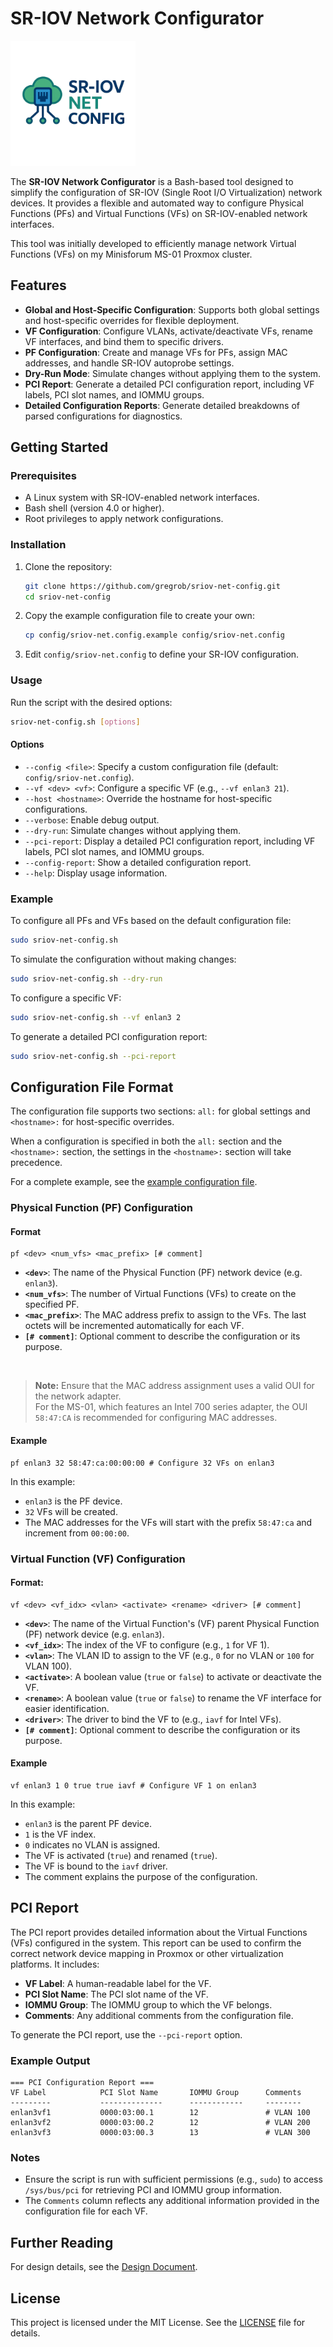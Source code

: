 # SR-IOV Network Configurator

<img src='docs/images/sriov-net-config.png' width='200'>

The **SR-IOV Network Configurator** is a Bash-based tool designed to simplify the configuration of SR-IOV (Single Root I/O Virtualization) network devices. It provides a flexible and automated way to configure Physical Functions (PFs) and Virtual Functions (VFs) on SR-IOV-enabled network interfaces.

This tool was initially developed to efficiently manage network Virtual Functions (VFs) on my Minisforum MS-01 Proxmox cluster.

## Features

- **Global and Host-Specific Configuration**: Supports both global settings and host-specific overrides for flexible deployment.
- **VF Configuration**: Configure VLANs, activate/deactivate VFs, rename VF interfaces, and bind them to specific drivers.
- **PF Configuration**: Create and manage VFs for PFs, assign MAC addresses, and handle SR-IOV autoprobe settings.
- **Dry-Run Mode**: Simulate changes without applying them to the system.
- **PCI Report**: Generate a detailed PCI configuration report, including VF labels, PCI slot names, and IOMMU groups.
- **Detailed Configuration Reports**: Generate detailed breakdowns of parsed configurations for diagnostics.

## Getting Started

### Prerequisites

- A Linux system with SR-IOV-enabled network interfaces.
- Bash shell (version 4.0 or higher).
- Root privileges to apply network configurations.

### Installation

1. Clone the repository:
   ```bash
   git clone https://github.com/gregrob/sriov-net-config.git
   cd sriov-net-config
   ```

2. Copy the example configuration file to create your own:
   ```bash
   cp config/sriov-net.config.example config/sriov-net.config
   ```

3. Edit `config/sriov-net.config` to define your SR-IOV configuration.

### Usage

Run the script with the desired options:

```bash
sriov-net-config.sh [options]
```

#### Options

- `--config <file>`: Specify a custom configuration file (default: `config/sriov-net.config`).
- `--vf <dev> <vf>`: Configure a specific VF (e.g., `--vf enlan3 21`).
- `--host <hostname>`: Override the hostname for host-specific configurations.
- `--verbose`: Enable debug output.
- `--dry-run`: Simulate changes without applying them.
- `--pci-report`: Display a detailed PCI configuration report, including VF labels, PCI slot names, and IOMMU groups.
- `--config-report`: Show a detailed configuration report.
- `--help`: Display usage information.

### Example

To configure all PFs and VFs based on the default configuration file:

```bash
sudo sriov-net-config.sh
```

To simulate the configuration without making changes:

```bash
sudo sriov-net-config.sh --dry-run
```

To configure a specific VF:

```bash
sudo sriov-net-config.sh --vf enlan3 2
```

To generate a detailed PCI configuration report:
```bash
sudo sriov-net-config.sh --pci-report
```

## Configuration File Format

The configuration file supports two sections: `all:` for global settings and `<hostname>:` for host-specific overrides.

When a configuration is specified in both the `all:` section and the `<hostname>:` section, the settings in the `<hostname>:` section will take precedence.

For a complete example, see the [example configuration file](config/sriov-net.config.example).

### Physical Function (PF) Configuration

#### Format
```
pf <dev> <num_vfs> <mac_prefix> [# comment]
```

- **`<dev>`**: The name of the Physical Function (PF) network device (e.g. `enlan3`).
- **`<num_vfs>`**: The number of Virtual Functions (VFs) to create on the specified PF.
- **`<mac_prefix>`**: The MAC address prefix to assign to the VFs. The last octets will be incremented automatically for each VF.
- **`[# comment]`**: Optional comment to describe the configuration or its purpose.

<br>

> **Note:** Ensure that the MAC address assignment uses a valid OUI for the network adapter.  
> For the MS-01, which features an Intel 700 series adapter, the OUI `58:47:CA` is recommended for configuring MAC addresses.

#### Example
```
pf enlan3 32 58:47:ca:00:00:00 # Configure 32 VFs on enlan3
```

In this example:
- `enlan3` is the PF device.
- `32` VFs will be created.
- The MAC addresses for the VFs will start with the prefix `58:47:ca` and increment from `00:00:00`.

### Virtual Function (VF) Configuration

#### Format:
```
vf <dev> <vf_idx> <vlan> <activate> <rename> <driver> [# comment]
```

- **`<dev>`**: The name of the Virtual Function's (VF) parent Physical Function (PF) network device (e.g. `enlan3`).
- **`<vf_idx>`**: The index of the VF to configure (e.g., `1` for VF 1).
- **`<vlan>`**: The VLAN ID to assign to the VF (e.g., `0` for no VLAN or `100` for VLAN 100).
- **`<activate>`**: A boolean value (`true` or `false`) to activate or deactivate the VF.
- **`<rename>`**: A boolean value (`true` or `false`) to rename the VF interface for easier identification.
- **`<driver>`**: The driver to bind the VF to (e.g., `iavf` for Intel VFs).
- **`[# comment]`**: Optional comment to describe the configuration or its purpose.

#### Example
```
vf enlan3 1 0 true true iavf # Configure VF 1 on enlan3
```

In this example:
- `enlan3` is the parent PF device.
- `1` is the VF index.
- `0` indicates no VLAN is assigned.
- The VF is activated (`true`) and renamed (`true`).
- The VF is bound to the `iavf` driver.
- The comment explains the purpose of the configuration.

## PCI Report

The PCI report provides detailed information about the Virtual Functions (VFs) configured in the system. This report can be used to confirm the correct network device mapping in Proxmox or other virtualization platforms. It includes:
- **VF Label**: A human-readable label for the VF.
- **PCI Slot Name**: The PCI slot name of the VF.
- **IOMMU Group**: The IOMMU group to which the VF belongs.
- **Comments**: Any additional comments from the configuration file.

To generate the PCI report, use the `--pci-report` option.

### Example Output
```
=== PCI Configuration Report ===
VF Label            PCI Slot Name       IOMMU Group      Comments
---------           --------------      ------------     --------
enlan3vf1           0000:03:00.1        12               # VLAN 100
enlan3vf2           0000:03:00.2        12               # VLAN 200
enlan3vf3           0000:03:00.3        13               # VLAN 300
```

### Notes
- Ensure the script is run with sufficient permissions (e.g., `sudo`) to access `/sys/bus/pci` for retrieving PCI and IOMMU group information.
- The `Comments` column reflects any additional information provided in the configuration file for each VF.

## Further Reading

For design details, see the [Design Document](docs/design.md).

## License

This project is licensed under the MIT License. See the [LICENSE](LICENSE) file for details.
